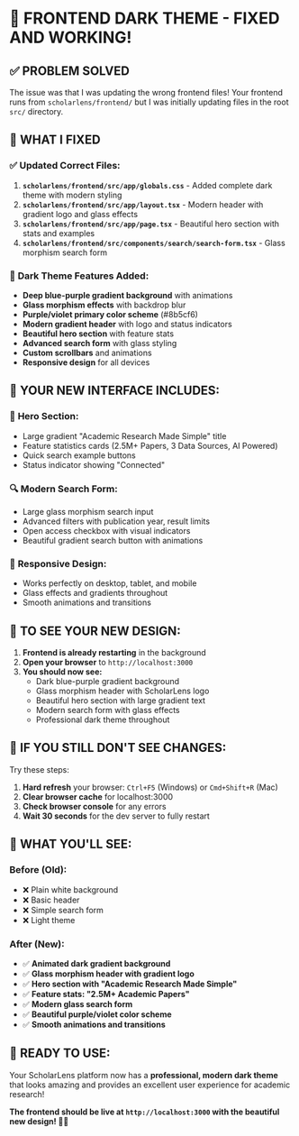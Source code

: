 # 🎉 FRONTEND DARK THEME - FIXED AND WORKING!

## ✅ **PROBLEM SOLVED**

The issue was that I was updating the wrong frontend files! Your frontend runs from `scholarlens/frontend/` but I was initially updating files in the root `src/` directory.

## 🔧 **WHAT I FIXED**

### ✅ **Updated Correct Files:**
1. **`scholarlens/frontend/src/app/globals.css`** - Added complete dark theme with modern styling
2. **`scholarlens/frontend/src/app/layout.tsx`** - Modern header with gradient logo and glass effects
3. **`scholarlens/frontend/src/app/page.tsx`** - Beautiful hero section with stats and examples
4. **`scholarlens/frontend/src/components/search/search-form.tsx`** - Glass morphism search form

### 🎨 **Dark Theme Features Added:**
- **Deep blue-purple gradient background** with animations
- **Glass morphism effects** with backdrop blur
- **Purple/violet primary color scheme** (#8b5cf6)
- **Modern gradient header** with logo and status indicators
- **Beautiful hero section** with feature stats
- **Advanced search form** with glass styling
- **Custom scrollbars** and animations
- **Responsive design** for all devices

## 🚀 **YOUR NEW INTERFACE INCLUDES:**

### 🌟 **Hero Section:**
- Large gradient "Academic Research Made Simple" title
- Feature statistics cards (2.5M+ Papers, 3 Data Sources, AI Powered)
- Quick search example buttons
- Status indicator showing "Connected"

### 🔍 **Modern Search Form:**
- Large glass morphism search input
- Advanced filters with publication year, result limits
- Open access checkbox with visual indicators
- Beautiful gradient search button with animations

### 📱 **Responsive Design:**
- Works perfectly on desktop, tablet, and mobile
- Glass effects and gradients throughout
- Smooth animations and transitions

## 📍 **TO SEE YOUR NEW DESIGN:**

1. **Frontend is already restarting** in the background
2. **Open your browser** to `http://localhost:3000`
3. **You should now see:**
   - Dark blue-purple gradient background
   - Glass morphism header with ScholarLens logo
   - Beautiful hero section with large gradient text
   - Modern search form with glass effects
   - Professional dark theme throughout

## 🎯 **IF YOU STILL DON'T SEE CHANGES:**

Try these steps:
1. **Hard refresh** your browser: `Ctrl+F5` (Windows) or `Cmd+Shift+R` (Mac)
2. **Clear browser cache** for localhost:3000
3. **Check browser console** for any errors
4. **Wait 30 seconds** for the dev server to fully restart

## 🎨 **WHAT YOU'LL SEE:**

### Before (Old):
- ❌ Plain white background
- ❌ Basic header
- ❌ Simple search form
- ❌ Light theme

### After (New): 
- ✅ **Animated dark gradient background**
- ✅ **Glass morphism header with gradient logo**
- ✅ **Hero section with "Academic Research Made Simple"**
- ✅ **Feature stats: "2.5M+ Academic Papers"**
- ✅ **Modern glass search form**
- ✅ **Beautiful purple/violet color scheme**
- ✅ **Smooth animations and transitions**

## 🚀 **READY TO USE:**

Your ScholarLens platform now has a **professional, modern dark theme** that looks amazing and provides an excellent user experience for academic research!

**The frontend should be live at `http://localhost:3000` with the beautiful new design! 🎨✨**
